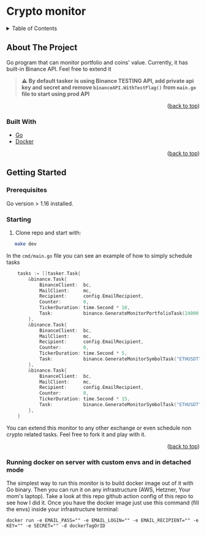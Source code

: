 # Crypto monitor

<!-- TABLE OF CONTENTS -->
<details>
  <summary>Table of Contents</summary>
  <ol>
    <li>
      <a href="#about-the-project">About The Project</a>
      <ul>
        <li><a href="#built-with">Built With</a></li>
      </ul>
    </li>
    <li>
      <a href="#getting-started">Getting Started</a>
      <ul>
        <li><a href="#prerequisites">Prerequisites</a></li>
        <li><a href="#installation">Installation</a></li>
      </ul>
    </li>
  </ol>
</details>

<!-- ABOUT THE PROJECT -->
## About The Project
Go program that can monitor portfolio and coins' value. Currently, it has built-in Binance API. Feel free to extend it

> :warning: **By default tasker is using Binance TESTING API, add private api key and secret and remove `binanceAPI.WithTestFlag()` from `main.go` file to start using prod API**
<p align="right">(<a href="#top">back to top</a>)</p>



### Built With

* [Go](https://golang.org/)
* [Docker](https://www.docker.com/)
<p align="right">(<a href="#top">back to top</a>)</p>



<!-- GETTING STARTED -->
## Getting Started

### Prerequisites

Go version > 1.16 installed.

### Starting

1. Clone repo and start with: 
```sh
   make dev
   ```
In the `cmd/main.go` file you can see an example of how to simply schedule tasks
```go
	tasks := []tasker.Task{
		&binance.Task{
			BinanceClient:  bc,
			MailClient:     mc,
			Recipient:      config.EmailRecipient,
			Counter:        0,
			TickerDuration: time.Second * 10,
			Task:           binance.GenerateMonitorPortfolioTask(24000, 24),
		},
		&binance.Task{
			BinanceClient:  bc,
			MailClient:     mc,
			Recipient:      config.EmailRecipient,
			Counter:        0,
			TickerDuration: time.Second * 5,
			Task:           binance.GenerateMonitorSymbolTask("ETHUSDT", 1981, true, 6*24),
		},
		&binance.Task{
			BinanceClient:  bc,
			MailClient:     mc,
			Recipient:      config.EmailRecipient,
			Counter:        0,
			TickerDuration: time.Second * 15,
			Task:           binance.GenerateMonitorSymbolTask("ETHUSDT", 780, false, 6*24),
		},
	}
```
You can extend this monitor to any other exchange or even schedule non crypto related tasks. Feel free to fork it and play with it.


<p align="right">(<a href="#top">back to top</a>)</p>

### Running docker on server with custom envs and in detached mode
The simplest way to run this monitor is to build docker image out of it with Go binary. Then you can run it on any infrastructure (AWS, Hetzner, Your mom's laptop). Take a look at this repo github action config of this repo to see how I did it. Once you have the docker image just use this command (fill the envs) inside your infrastructure terminal:
```
docker run -e EMAIL_PASS="" -e EMAIL_LOGIN="" -e EMAIL_RECIPIENT="" -e KEY="" -e SECRET="" -d dockerTagOrID
```

